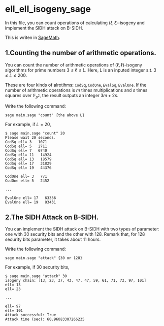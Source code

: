 
# ell_ell_isogeny_sage

In this file, you can count operations of calculating $(\ell,\ell)$-isogeny and implement the SIDH attack on B-SIDH.

This is writen in [SageMath](https://www.sagemath.org).

## 1.Counting the number of arithmetic operations.

You can count the number of arithmetic operations of $(\ell,\ell)$-isogeny algorithms for prime numbers $3\le \ell\le L$. Here, $L$ is an inputed integer s.t. $3\le L\le 200$.

These are four kinds of alrotihms: $\mathtt{CodSq}, \mathtt{CodOne}, \mathtt{EvalSq}, \mathtt{EvalOne}$. If the  number of arithmetic operations is $m$ times multiplications and $s$  times squares over $\mathbb{F}_{p^2}$, the result outputs an integer $3m+2s$.
 

Write the following command:

```
sage main.sage "count" {the above L}
```

For example, if $L=20$, 

```
$ sage main.sage "count" 20
Please wait 20 seconds.
CodSq ell= 3   1071
CodSq ell= 5   2711
CodSq ell= 7   6740
CodSq ell= 11   14924
CodSq ell= 13   18579
CodSq ell= 17   31829
CodSq ell= 19   44376

CodOne ell= 3   771
CodOne ell= 5   2452

...

EvalOne ell= 17   63336
EvalOne ell= 19   83431
```

## 2.The SIDH Attack on B-SIDH.

You can implement the SIDH attack on B-SIDH with two types of parameter: one with 30 security bits and the other with 128.
Remark that, for 128 security bits parameter, it takes about 11 hours.

Write the following command:
```
sage main.sage "attack" {30 or 128}
```

For example, if 30 security bits, 
```
$ sage main.sage "attack" 30
isogeny chain: [13, 23, 37, 43, 47, 47, 59, 61, 71, 73, 97, 101]
ell= 13
ell= 23

...

ell= 97
ell= 101
Attack successful: True
Attack time (sec): 60.96083307266235
```




